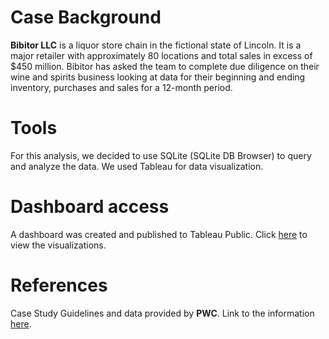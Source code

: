 # Case Background
**Bibitor LLC** is a liquor store chain in the fictional state of Lincoln. It is a major retailer with approximately 80 locations and total sales in excess of $450 million. 
Bibitor has asked the team to complete due diligence on their wine and spirits business looking at data for their beginning and ending inventory, purchases and sales for a 12-month period.
# Tools
For this analysis, we decided to use SQLite (SQLite DB Browser) to query and analyze the data. We used Tableau for data visualization.
# Dashboard access
A dashboard was created and published to Tableau Public. Click [here](https://public.tableau.com/app/profile/lucas.chung/viz/Phase2Dashboard_17237726176710/Main) to view the visualizations.
# References
Case Study Guidelines and data provided by **PWC**. Link to the information [here](https://www.pwc.com/us/en/careers/university-relations/data-and-analytics-case-studies-files.html).
